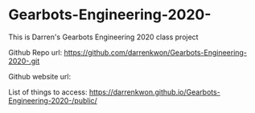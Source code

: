 # Gearbots-Engineering-2020-
This is Darren's Gearbots Engineering 2020 class project

Github Repo url: https://github.com/darrenkwon/Gearbots-Engineering-2020-.git

Github website url:

List of things to access: https://darrenkwon.github.io/Gearbots-Engineering-2020-/public/
